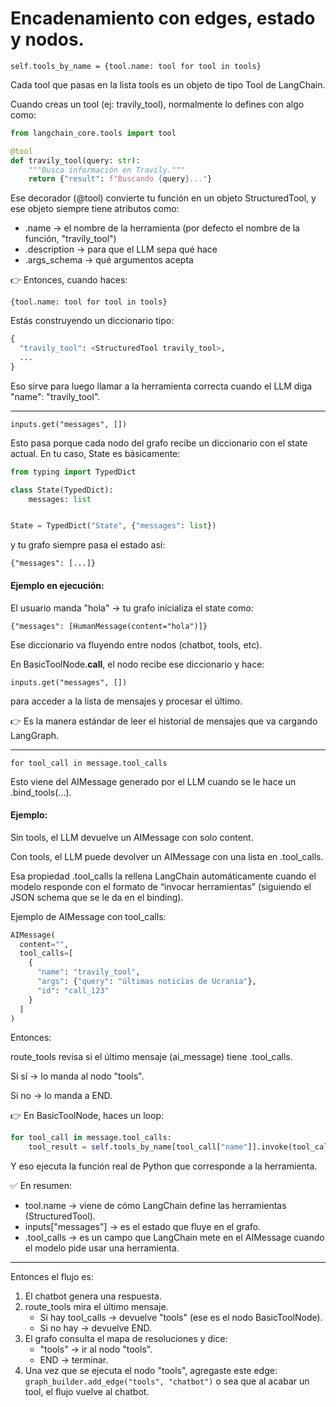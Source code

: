 # Encadenamiento con edges, estado y nodos.

`self.tools_by_name = {tool.name: tool for tool in tools}`


Cada tool que pasas en la lista tools es un objeto de tipo Tool de LangChain.

Cuando creas un tool (ej: travily_tool), normalmente lo defines con algo como:

```python
from langchain_core.tools import tool

@tool
def travily_tool(query: str):
    """Busca información en Travily."""
    return {"result": f"Buscando {query}..."}
```


Ese decorador (@tool) convierte tu función en un objeto StructuredTool, y ese objeto siempre tiene atributos como:

- .name → el nombre de la herramienta (por defecto el nombre de la función, "travily_tool")
- .description → para que el LLM sepa qué hace
- .args_schema → qué argumentos acepta

👉 Entonces, cuando haces:

`{tool.name: tool for tool in tools}`


Estás construyendo un diccionario tipo:

```python
{
  "travily_tool": <StructuredTool travily_tool>,
  ...
}
```

Eso sirve para luego llamar a la herramienta correcta cuando el LLM diga "name": "travily_tool".

--- 

`inputs.get("messages", [])`

Esto pasa porque cada nodo del grafo recibe un diccionario con el state actual.
En tu caso, State es básicamente:

```python
from typing import TypedDict

class State(TypedDict):
    messages: list


State = TypedDict("State", {"messages": list})
```


y tu grafo siempre pasa el estado así:

`{"messages": [...]}`


#### Ejemplo en ejecución:

El usuario manda "hola" → tu grafo inicializa el state como:

`{"messages": [HumanMessage(content="hola")]}`


Ese diccionario va fluyendo entre nodos (chatbot, tools, etc).

En BasicToolNode.__call__, el nodo recibe ese diccionario y hace:

`inputs.get("messages", [])`


para acceder a la lista de mensajes y procesar el último.

👉 Es la manera estándar de leer el historial de mensajes que va cargando LangGraph.

--- 

`for tool_call in message.tool_calls`

Esto viene del AIMessage generado por el LLM cuando se le hace un .bind_tools(...).

#### Ejemplo:

Sin tools, el LLM devuelve un AIMessage con solo content.

Con tools, el LLM puede devolver un AIMessage con una lista en .tool_calls.

Esa propiedad .tool_calls la rellena LangChain automáticamente cuando el modelo responde con el formato de “invocar herramientas” (siguiendo el JSON schema que se le da en el binding).

Ejemplo de AIMessage con tool_calls:

```python
AIMessage(
  content="",
  tool_calls=[
    {
      "name": "travily_tool",
      "args": {"query": "últimas noticias de Ucrania"},
      "id": "call_123"
    }
  ]
)
```


Entonces:

route_tools revisa si el último mensaje (ai_message) tiene .tool_calls.

Si sí → lo manda al nodo "tools".

Si no → lo manda a END.

👉 En BasicToolNode, haces un loop:

```python
for tool_call in message.tool_calls:
    tool_result = self.tools_by_name[tool_call["name"]].invoke(tool_call["args"])
```

Y eso ejecuta la función real de Python que corresponde a la herramienta.

✅ En resumen:

- tool.name → viene de cómo LangChain define las herramientas (StructuredTool).
- inputs["messages"] → es el estado que fluye en el grafo.
- .tool_calls → es un campo que LangChain mete en el AIMessage cuando el modelo pide usar una herramienta.




---


Entonces el flujo es:

1. El chatbot genera una respuesta.
2. route_tools mira el último mensaje.
   - Si hay tool_calls → devuelve "tools" (ese es el nodo BasicToolNode).
   - Si no hay → devuelve END.
3. El grafo consulta el mapa de resoluciones y dice:
   - "tools" → ir al nodo "tools".
   - END → terminar.
4. Una vez que se ejecuta el nodo "tools", agregaste este edge:
`graph_builder.add_edge("tools", "chatbot")`
o sea que al acabar un tool, el flujo vuelve al chatbot.